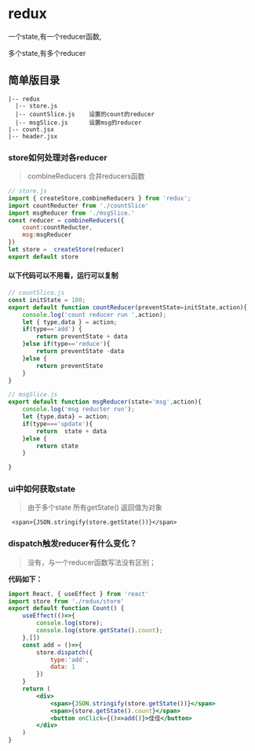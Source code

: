 # redux

一个state,有一个reducer函数,

多个state,有多个reducer

## 简单版目录

~~~
|-- redux
  |-- store.js         
  |-- countSlice.js    设置的count的reducer
  |-- msgSlice.js      设置msg的reducer
|-- count.jsx          
|-- header.jsx
~~~

### store如何处理对各reducer
> combineReducers 合并reducers函数
~~~js
// store.js
import { createStore,combineReducers } from 'redux';
import countReducter from './countSlice'
import msgReducer from './msgSlice.'
const reducer = combineReducers({
    count:countReducter,
    msg:msgReducer
})
let store =  createStore(reducer)
export default store
~~~

#### 以下代码可以不用看，运行可以复制
~~~js
// countSlice.js
const initState = 100;
export default function countReducer(preventState=initState,action){
    console.log('count reducer run ',action);
    let { type,data } = action;
    if(type=='add') {
        return preventState + data
    }else if(type=='reduce'){
        return preventState -data
    }else {
        return preventState 
    }
}
~~~

~~~js
// msgSlice.js
export default function msgReducer(state='msg',action){
    console.log('msg reducter run');
    let {type,data} = action;
    if(type==='update'){
        return  state + data
    }else {
        return state
    }

}
~~~

### ui中如何获取state

> 由于多个state 所有getState() 返回值为对象

~~~JSX
 <span>{JSON.stringify(store.getState())}</span>
~~~

### dispatch触发reducer有什么变化？

> 没有，与一个reducer函数写法没有区别；

**代码如下：**
~~~jsx
import React, { useEffect } from 'react'
import store from './redux/store'
export default function Count() {
    useEffect(()=>{
        console.log(store);
        console.log(store.getState().count);
    },[])
    const add = ()=>{
        store.dispatch({
            type:'add',
            data: 1
        })
    }
    return (
        <div>
            <span>{JSON.stringify(store.getState())}</span>
            <span>{store.getState().count}</span>
            <button onClick={()=>add()}>佳佳</button>
        </div>
    )
}
~~~

